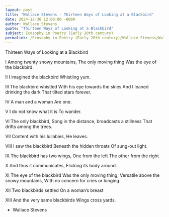 ```yaml
---
layout: post
title: "Wallace Stevens - Thirteen Ways of Looking at a Blackbird"
date: 2024-12-30 12:00:00 -0000
author: Wallace Stevens
quote: "Thirteen Ways of Looking at a Blackbird"
subject: Ecosophy in Poetry (Early 20th century)
permalink: /Ecosophy in Poetry (Early 20th century)/Wallace Stevens/Wallace Stevens - Thirteen Ways of Looking at a Blackbird
---
```


Thirteen Ways of Looking at a Blackbird

I
Among twenty snowy mountains,
The only moving thing
Was the eye of the blackbird.

II
I imagined the blackbird
Whistling
yum.

III
The blackbird whistled
With his eye towards the skies
And I leaned drinking the dark
That tilted stars forever.

IV
A man and a woman
Are one.

V
I do not know what it is
To wander.

VI
The only blackbird,
Song in the distance,
broadcasts a stillness
That drifts among the trees.

VII
Content with his lullabies,
He leaves.

VIII
I saw the blackbird
Beneath the hidden throats
Of sung-out light.

IX
The blackbird has two wings,
One from the left
The other from the right

X
And thus it communicates,
Flicking its body around.

XI
The eye of the blackbird
Was the only moving thing,
Versatile above the snowy mountains,
With no concern for cries or longing.

XII
Two blackbirds settled
On a woman’s breast

XIII
And the very same blackbirds
Wings cross yards.
                                 


- Wallace Stevens
